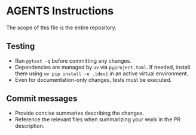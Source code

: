 # AGENTS Instructions

The scope of this file is the entire repository.

## Testing
- Run `pytest -q` before committing any changes.
- Dependencies are managed by `uv` via `pyproject.toml`. If needed, install them using `uv pip install -e .[dev]` in an active virtual environment.
- Even for documentation-only changes, tests must be executed.

## Commit messages
- Provide concise summaries describing the changes.
- Reference the relevant files when summarizing your work in the PR description.

